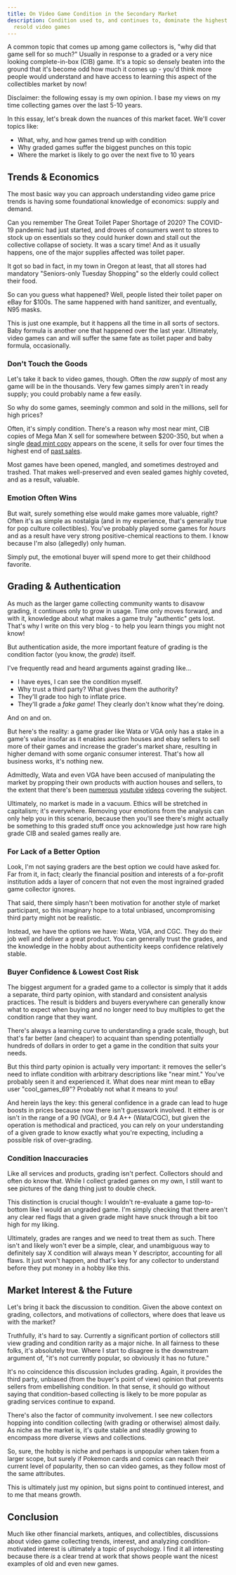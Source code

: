 ```yaml
---
title: On Video Game Condition in the Secondary Market
description: Condition used to, and continues to, dominate the highest end of
  resold video games
---
```

A common topic that comes up among game collectors is, "why did that game sell for so much?" Usually in response to a graded or a very nice looking complete-in-box (CIB) game. It's a topic so densely beaten into the ground that it's become odd how much it comes up - you'd think more people would understand and have access to learning this aspect of the collectibles market by now!

Disclaimer: the following essay is my own opinion. I base my views on my time collecting games over the last 5-10 years.

In this essay, let's break down the nuances of this market facet. We'll cover topics like:

* What, why, and how games trend up with condition
* Why graded games suffer the biggest punches on this topic
* Where the market is likely to go over the next five to 10 years

## Trends & Economics

The most basic way you can approach understanding video game price trends is having some foundational knowledge of economics: supply and demand.

Can you remember The Great Toilet Paper Shortage of 2020? The COVID-19 pandemic had just started, and droves of consumers went to stores to stock up on essentials so they could hunker down and stall out the collective collapse of society. It was a scary time! And as it usually happens, one of the major supplies affected was toilet paper.

It got so bad in fact, in my town in Oregon at least, that all stores had mandatory "Seniors-only Tuesday Shopping" so the elderly could collect their food.

So can you guess what happened? Well, people listed their toilet paper on eBay for $100s. The same happened with hand sanitizer, and eventually, N95 masks.

This is just one example, but it happens all the time in all sorts of sectors. Baby formula is another one that happened over the last year. Ultimately, video games can and will suffer the same fate as toilet paper and baby formula, occasionally.

### Don't Touch the Goods

Let's take it back to video games, though. Often the *raw supply* of most any game will be in the thousands. Very few games simply aren't in ready supply; you could probably name a few easily.

So why do some games, seemingly common and sold in the millions, sell for high prices?

Often, it's simply condition. There's a reason why most near mint, CIB copies of Mega Man X sell for somewhere between $200-350, but when a single [dead mint copy](https://www.ebay.com/itm/175579956100) appears on the scene, it sells for over four times the highest end of [past sales](https://www.pricecharting.com/game/super-nintendo/mega-man-x#completed-auctions-cib).

Most games have been opened, mangled, and sometimes destroyed and trashed. That makes well-preserved and even sealed games highly coveted, and as a result, valuable.

### Emotion Often Wins

But wait, surely something else would make games more valuable, right? Often it's as simple as nostalgia (and in my experience, that's generally true for pop culture collectibles). You've probably played some games for *hours* and as a result have very strong positive-chemical reactions to them. I know because I'm also (allegedly) only human.

Simply put, the emotional buyer will spend more to get their childhood favorite.

## Grading & Authentication

As much as the larger game collecting community wants to disavow grading, it continues only to grow in usage. Time only moves forward, and with it, knowledge about what makes a game truly "authentic" gets lost. That's why I write on this very blog - to help you learn things you might not know!

But authentication aside, the more important feature of grading is the condition factor (you know, the *grade*) itself.

I've frequently read and heard arguments against grading like...

* I have eyes, I can see the condition myself.
* Why trust a third party? What gives them the authority?
* They'll grade too high to inflate price.
* They'll grade a *fake game*! They clearly don't know what they're doing.

And on and on.

But here's the reality: a game grader like Wata or VGA only has a stake in a game's value insofar as it enables auction houses and ebay sellers to sell more of their games and increase the grader's market share, resulting in higher demand with some organic consumer interest. That's how all business works, it's nothing new.

Admittedly, Wata and even VGA have been accused of manipulating the market by propping their own products with auction houses and sellers, to the extent that there's been [numerous](https://www.youtube.com/watch?v=rvLFEh7V18A) [youtube](https://www.youtube.com/watch?v=mKbuNwS-gaI) [videos](https://www.youtube.com/watch?v=1Z2WQqJkISM) covering the subject. 

Ultimately, no market is made in a vacuum. Ethics will be stretched in capitalism; it's everywhere. Removing your emotions from the analysis can only help you in this scenario, because then you'll see there's might actually be something to this graded stuff once you acknowledge just how rare high grade CIB and sealed games really are.

### For Lack of a Better Option

Look, I'm not saying graders are the best option we could have asked for. Far from it, in fact; clearly the financial position and interests of a for-profit institution adds a layer of concern that not even the most ingrained graded game collector ignores.

That said, there simply hasn't been motivation for another style of market participant, so this imaginary hope to a total unbiased, uncompromising third party might not be realistic.

Instead, we have the options we have: Wata, VGA, and CGC. They do their job well and deliver a great product. You can generally trust the grades, and the knowledge in the hobby about authenticity keeps confidence relatively stable.

### Buyer Confidence & Lowest Cost Risk

The biggest argument for a graded game to a collector is simply that it adds a separate, third party opinion, with standard and consistent analysis practices. The result is bidders and buyers everywhere can generally know what to expect when buying and no longer need to buy multiples to get the condition range that they want.

There's always a learning curve to understanding a grade scale, though, but that's far better (and cheaper) to acquaint than spending potentially hundreds of dollars in order to get a game in the condition that suits your needs.

But this third party opinion is actually very important: it removes the seller's need to inflate condition with arbitrary descriptions like "near mint." You've probably seen it and experienced it. What does near mint mean to eBay user "cool_games_69"? Probably not what it means to you!

And herein lays the key: this general confidence in a grade can lead to huge boosts in prices because now there isn't guesswork involved. It either is or isn't in the range of a 90 (VGA), or 9.4 A++ (Wata/CGC), but given the operation is methodical and practiced, you can rely on your understanding of a given grade to know exactly what you're expecting, including a possible risk of over-grading.

### Condition Inaccuracies

Like all services and products, grading isn't perfect. Collectors should and often do know that. While I collect graded games on my own, I still want to see pictures of the dang thing just to double check.

This distinction is crucial though: I wouldn't re-evaluate a game top-to-bottom like I would an ungraded game. I'm simply checking that there aren't any clear red flags that a given grade might have snuck through a bit too high for my liking.

Ultimately, grades are ranges and we need to treat them as such. There isn't and likely won't ever be a simple, clear, and unambiguous way to definitely say X condition will always mean Y descriptor, accounting for all flaws. It just won't happen, and that's key for any collector to understand before they put money in a hobby like this.

## Market Interest & the Future

Let's bring it back the discussion to condition. Given the above context on grading, collectors, and motivations of collectors, where does that leave us with the market?

Truthfully, it's hard to say. Currently a significant portion of collectors still view grading and condition rarity as a major niche. In all fairness to these folks, it's absolutely true. Where I start to disagree is the downstream argument of, "it's not currently popular, so obviously it has no future."

It's no coincidence this discussion includes grading. Again, it provides the third party, unbiased (from the buyer's point of view) opinion that prevents sellers from embellishing condition. In that sense, it should go without saying that condition-based collecting is likely to be more popular as grading services continue to expand.

There's also the factor of community involvement. I see new collectors hopping into condition collecting (with grading or otherwise) almost daily. As niche as the market is, it's quite stable and steadily growing to encompass more diverse views and collections.

So, sure, the hobby is niche and perhaps is unpopular when taken from a larger scope, but surely if Pokemon cards and comics can reach their current level of popularity, then so can video games, as they follow most of the same attributes.

This is ultimately just my opinion, but signs point to continued interest, and to me that means growth.

## Conclusion

Much like other financial markets, antiques, and collectibles, discussions about video game collecting trends, interest, and analyzing condition-motivated interest is ultimately a topic of psychology. I find it all interesting because there *is* a clear trend at work that shows people want the nicest examples of old and even new games.